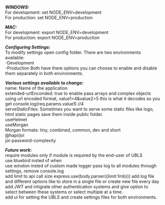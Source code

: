 **_WINDOWS:_**  
For development: set NODE_ENV=development  
For production: set NODE_ENV=production

**_MAC:_**  
For development: export NODE_ENV=development  
For production: export NODE_ENV=production

**_Configuring Settings:_**  
To modify settings open config folder. There are two environments available:  
-Development  
-Production
Both have there options you can choose to enable and disable them separately in both environments.

**_Various settings available to change:_**  
name: Name of the application  
extended-urlEnconded: true to enable pass arrays and complex objects using url encoded format, value1=4&value2=5 this is what it decodes so you get console.log(req.params.value1) //4  
serveStaticFiles: Sometimes you want to serve some static files like logo, html static pages save them inside public folder.  
useHelmet  
useMorgan  
Morgan formats: tiny, combined, common, dev and short  
@hapi/joi  
joi-password-complexity

**_Future work:_**  
require modules only if module is required by the end-user of UBLS  
use bluebird insted of when  
use winston insted of custom made logger
pass log to all modules through settings, remove console.log  
add limit to api call size express.use(body.parser({limit:1mb}))
add log file and different options like to store in a single file or create new file every day  
add JWT and intigrate other authentication systems and give option to select between these systems or select multiple at a time.  
add ui for setting the UBLS and create settings files for both environments.
